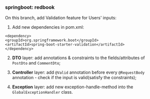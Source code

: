 ### springboot: redbook
On this branch, add Validation feature for Users' inputs:

1. Add new dependencies in pom.xml:
```
<dependency>
<groupId>org.springframework.boot</groupId>
<artifactId>spring-boot-starter-validation</artifactId>
</dependency>
```

2. **DTO** layer: add annotations & constraints to the fields/attributes of `PostDto` and `CommentDto`;

3. **Controller** layer: add `@Valid` annotation before every `@RequestBody` annotation - check if the input is valid(satisfy the constraints);

4. **Exception** layer: add new exception-handle-method into the `GlobalExceptionHandler` class. 

